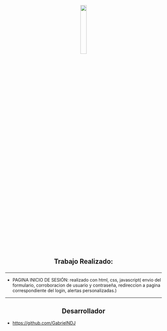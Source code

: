 <div align="center">
<img src="https://i.postimg.cc/XqmLjHMv/18516060.jpg" align="center" style="width:20%" />
</div> 

## <div align="center">Trabajo Realizado:</dis>

### <div align="center">
***
   * PAGINA INICIO DE SESIÓN: realizado con html, css, javascript( envio del formulario, corroboracion de usuario y contraseña, redireccion a pagina correspondiente del login, alertas personalizadas.)
</div> 

***

## <div align="center">Desarrollador</div>
- https://github.com/GabrielNDJ
